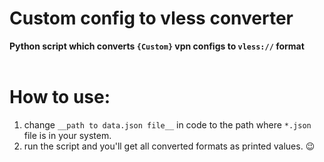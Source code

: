 # Custom config to vless converter <br />
**Python script which converts `{Custom}` vpn configs to `vless://` format**<br /><br />
# How to use:
1. change `__path to data.json file__` in code to the path where `*.json` file is in your system.
2. run the script and you'll get all converted formats as printed values. 😉
